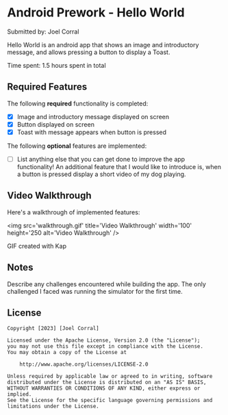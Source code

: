 # Android Prework - Hello World

Submitted by: Joel Corral

Hello World is an android app that shows an image and introductory message, and allows pressing a button to display a Toast. 

Time spent: 1.5 hours spent in total

## Required Features

The following **required** functionality is completed:

* [x] Image and introductory message displayed on screen
* [x] Button displayed on screen
* [x] Toast with message appears when button is pressed 

The following **optional** features are implemented:

* [ ] List anything else that you can get done to improve the app functionality!
An additional feature that I would like to introduce is, when a button is pressed display a short video of my dog playing.

## Video Walkthrough

Here's a walkthrough of implemented features:

<img src='walkthrough.gif' title='Video Walkthrough' width='100' height='250 alt='Video Walkthrough' />

GIF created with Kap

## Notes

Describe any challenges encountered while building the app.
The only challenged I faced was running the simulator for the first time.
## License

    Copyright [2023] [Joel Corral]

    Licensed under the Apache License, Version 2.0 (the "License");
    you may not use this file except in compliance with the License.
    You may obtain a copy of the License at

        http://www.apache.org/licenses/LICENSE-2.0

    Unless required by applicable law or agreed to in writing, software
    distributed under the License is distributed on an "AS IS" BASIS,
    WITHOUT WARRANTIES OR CONDITIONS OF ANY KIND, either express or implied.
    See the License for the specific language governing permissions and
    limitations under the License.
